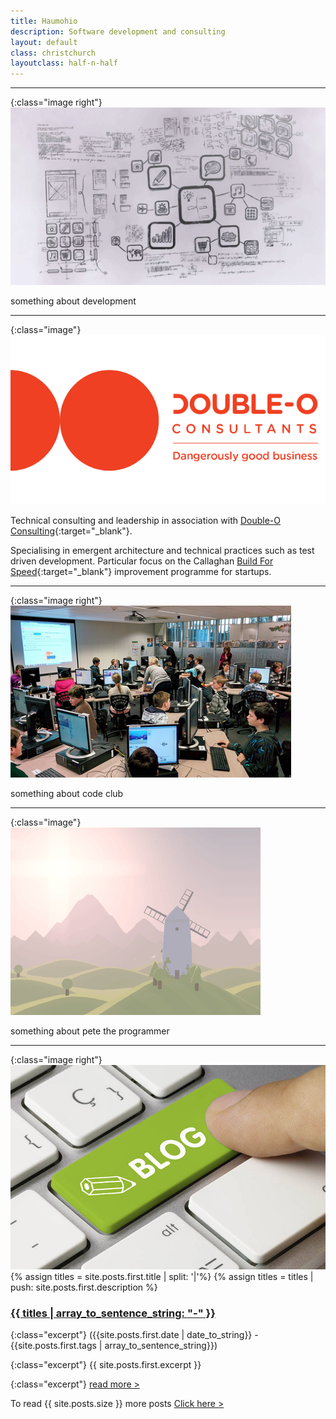 ```yaml
---
title: Haumohio
description: Software development and consulting 
layout: default
class: christchurch
layoutclass: half-n-half
---
```


---

{:class="image right"}
![Programming](./assets/images/dev.png)  

something about development

---

{:class="image"}
![Double0](./assets/images/double0.png)  

Technical consulting and leadership in association with [Double-O Consulting](http://doubleo.nz){:target="_blank"}.  

Specialising in emergent architecture and technical practices such as test driven development.
Particular focus on the Callaghan [Build For Speed](https://www.callaghaninnovation.govt.nz/innovation-skills/build-speed){:target="_blank"} improvement programme for startups.

---

{:class="image right"}
![Code Club](./assets/images/codeclub.png)  

something about code club

---

{:class="image"}
![Pete the Programmer](./assets/images/windmill2.png)  

something about pete the programmer


---

{:class="image right"}
![Blogging](./assets/images/blog.jpg)
{% assign titles = site.posts.first.title | split: '|'%}
{% assign titles = titles | push: site.posts.first.description %}
### [{{ titles  | array_to_sentence_string: "-" }}]({{site.posts.first.url}})

{:class="excerpt"}
({{site.posts.first.date | date_to_string}} - {{site.posts.first.tags | array_to_sentence_string}})

{:class="excerpt"}
{{ site.posts.first.excerpt }}

{:class="excerpt"}
[read more >]({{site.posts.first.url}})

To read {{ site.posts.size }} more posts [Click here >](blog.md)
